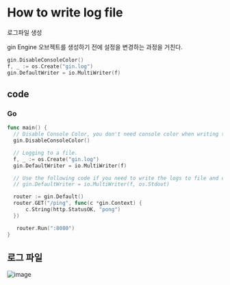 # How to write log file

로그파일 생성

gin Engine 오브젝트를 생성하기 전에 설정을 변경하는 과정을 거친다.
```go
gin.DisableConsoleColor()
f, _ := os.Create("gin.log")
gin.DefaultWriter = io.MultiWriter(f)
```



## code

### Go
```go
func main() {
  // Disable Console Color, you don't need console color when writing the logs to file.
  gin.DisableConsoleColor()

  // Logging to a file.
  f, _ := os.Create("gin.log")
  gin.DefaultWriter = io.MultiWriter(f)

  // Use the following code if you need to write the logs to file and console at the same time.
  // gin.DefaultWriter = io.MultiWriter(f, os.Stdout)

  router := gin.Default()
  router.GET("/ping", func(c *gin.Context) {
      c.String(http.StatusOK, "pong")
  })

   router.Run(":8080")
}
```

## 로그 파일

![image](https://user-images.githubusercontent.com/113662725/226960099-b2f700de-7dd5-48d0-8b01-30735210eaa7.png)
